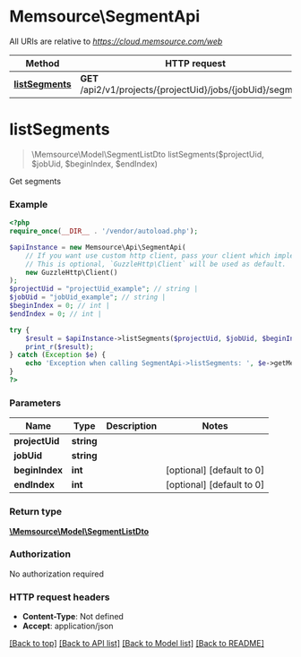 # Memsource\SegmentApi

All URIs are relative to *https://cloud.memsource.com/web*

Method | HTTP request | Description
------------- | ------------- | -------------
[**listSegments**](SegmentApi.md#listSegments) | **GET** /api2/v1/projects/{projectUid}/jobs/{jobUid}/segments | Get segments


# **listSegments**
> \Memsource\Model\SegmentListDto listSegments($projectUid, $jobUid, $beginIndex, $endIndex)

Get segments



### Example
```php
<?php
require_once(__DIR__ . '/vendor/autoload.php');

$apiInstance = new Memsource\Api\SegmentApi(
    // If you want use custom http client, pass your client which implements `GuzzleHttp\ClientInterface`.
    // This is optional, `GuzzleHttp\Client` will be used as default.
    new GuzzleHttp\Client()
);
$projectUid = "projectUid_example"; // string | 
$jobUid = "jobUid_example"; // string | 
$beginIndex = 0; // int | 
$endIndex = 0; // int | 

try {
    $result = $apiInstance->listSegments($projectUid, $jobUid, $beginIndex, $endIndex);
    print_r($result);
} catch (Exception $e) {
    echo 'Exception when calling SegmentApi->listSegments: ', $e->getMessage(), PHP_EOL;
}
?>
```

### Parameters

Name | Type | Description  | Notes
------------- | ------------- | ------------- | -------------
 **projectUid** | **string**|  |
 **jobUid** | **string**|  |
 **beginIndex** | **int**|  | [optional] [default to 0]
 **endIndex** | **int**|  | [optional] [default to 0]

### Return type

[**\Memsource\Model\SegmentListDto**](../Model/SegmentListDto.md)

### Authorization

No authorization required

### HTTP request headers

 - **Content-Type**: Not defined
 - **Accept**: application/json

[[Back to top]](#) [[Back to API list]](../../README.md#documentation-for-api-endpoints) [[Back to Model list]](../../README.md#documentation-for-models) [[Back to README]](../../README.md)

